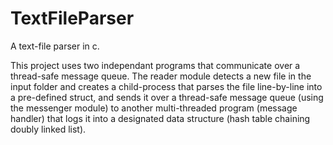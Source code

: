 # TextFileParser
A text-file parser in c.

This project uses two independant programs that communicate over a thread-safe message queue.
The reader module detects a new file in the input folder and creates a child-process that parses the file line-by-line
into a pre-defined struct, and sends it over a thread-safe message queue (using the messenger module) to another 
multi-threaded program (message handler) that logs it into a designated data structure (hash table chaining doubly linked list).
